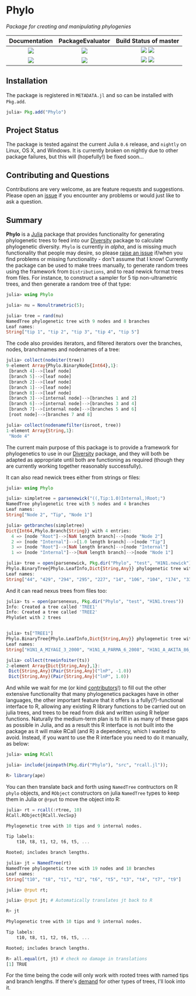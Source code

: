 # Phylo

*Package for creating and manipulating phylogenies*

| **Documentation**                               | **PackageEvaluator**            | **Build Status of master**                                                    |
|:-----------------------------------------------:|:------------------------:|:-------------------------------------------------------------------:|
| [![][docs-stable-img]][docs-stable-url] | [![][pkg-0.6-img]][pkg-0.6-url] | [![][travis-img]][travis-url] [![][appveyor-img]][appveyor-url]     |
| [![][docs-latest-img]][docs-latest-url]         | [![][pkg-0.7-img]][pkg-0.7-url] | [![][codecov-img]][codecov-url] [![][coveralls-img]][coveralls-url] |

## Installation

The package is registered in `METADATA.jl` and so can be installed with `Pkg.add`.

```julia
julia> Pkg.add("Phylo")
```

## Project Status

The package is tested against the current Julia `0.6` release, and
`nightly` on Linux, OS X, and Windows. It is currently broken on
nightly due to other package failures, but this will (hopefully!) be fixed soon...

## Contributing and Questions

Contributions are very welcome, as are feature requests and suggestions. Please open an
[issue][issues-url] if you encounter any problems or would just like to ask a question.

## Summary

**Phylo** is a [Julia](http://www.julialang.org) package that provides
 functionality for generating phylogenetic trees to feed into our
 [Diversity][diversity-url] package to calculate phylogenetic
 diversity. `Phylo` is currently in *alpha*, and is missing much
 functionality that people may desire, so please
 [raise an issue][issues-url] if/when you find problems or missing
 functionality - don't assume that I know! Currently the package can
 be used to make trees manually, to generate random trees using the
 framework from `Distributions`, and to read newick format trees from
 files. For instance, to construct a sampler for 5 tip non-ultrametric
 trees, and then generate a random tree of that type:

```julia
julia> using Phylo

julia> nu = Nonultrametric(5);

julia> tree = rand(nu)
NamedTree phylogenetic tree with 9 nodes and 8 branches
Leaf names:
String["tip 1", "tip 2", "tip 3", "tip 4", "tip 5"]
```

The code also provides iterators, and filtered iterators over the
branches, nodes, branchnames and nodenames of a tree:

```julia
julia> collect(nodeiter(tree))
9-element Array{Phylo.BinaryNode{Int64},1}:
 [branch 4]-->[leaf node]
 [branch 5]-->[leaf node]
 [branch 2]-->[leaf node]
 [branch 1]-->[leaf node]
 [branch 8]-->[leaf node]
 [branch 3]-->[internal node]-->[branches 1 and 2]
 [branch 6]-->[internal node]-->[branches 3 and 4]
 [branch 7]-->[internal node]-->[branches 5 and 6]
 [root node]-->[branches 7 and 8]

julia> collect(nodenamefilter(isroot, tree))
1-element Array{String,1}:
 "Node 4"
```

The current main purpose of this package is to provide a framework for
phylogenetics to use in our [Diversity][diversity-url] package, and
they will both be adapted as appropriate until both are functioning as
required (though they are currently working together reasonably successfully).

It can also read newick trees either from
strings or files:

```julia
julia> using Phylo

julia> simpletree = parsenewick("((,Tip:1.0)Internal,)Root;")
NamedTree phylogenetic tree with 5 nodes and 4 branches
Leaf names:
String["Node 2", "Tip", "Node 1"]

julia> getbranches(simpletree)
Dict{Int64,Phylo.Branch{String}} with 4 entries:
  4 => [node "Root"]-->[NaN length branch]-->[node "Node 2"]
  2 => [node "Internal"]-->[1.0 length branch]-->[node "Tip"]
  3 => [node "Root"]-->[NaN length branch]-->[node "Internal"]
  1 => [node "Internal"]-->[NaN length branch]-->[node "Node 1"]

julia> tree = open(parsenewick, Pkg.dir("Phylo", "test", "H1N1.newick"))
Phylo.BinaryTree{Phylo.LeafInfo,Dict{String,Any}} phylogenetic tree with 1013 nodes and 1012 branches
Leaf names:
String["44", "429", "294", "295", "227", "14", "106", "104", "174", "331"  …  "384", "173", "300", "442", "215", "480", "477", "478", "30", "418"]
```
And it can read nexus trees from files too:

```julia
julia> ts = open(parsenexus, Pkg.dir("Phylo", "test", "H1N1.trees"))
Info: Created a tree called 'TREE1'
Info: Created a tree called 'TREE2'
PhyloSet with 2 trees


julia> ts["TREE1"]
Phylo.BinaryTree{Phylo.LeafInfo,Dict{String,Any}} phylogenetic tree with 1013 nodes and 1012 branches
Leaf names:
String["H1N1_A_MIYAGI_3_2000", "H1N1_A_PARMA_6_2008", "H1N1_A_AKITA_86_2002", "H1N1_A_DAKAR_14_1997", "H1N1_A_EGYPT_84_2001", "H1N1_A_NORWAY_69_2004", "H1N1_A_STPETERSBURG_11_2001", "H1N1_A_CAPETOWN_106_2007", "H1N1_A_SWITZERLAND_5773_2001", "H1N1_A_DENMARK_11_2005"  …  "H1N1_A_HONGKONG_1441_2006", "H1N1_A_BUCURESTI_288_2008", "H1N1_A_EGYPT_186_2006", "H1N1_A_HONGKONG_1134_1998", "H1N1_A_NEWCALEDONIA_20_1999", "H1N1_A_POLAND_W1_2001", "H1N1_A_MADRID_G793_1998", "H1N1_A_NORWAY_1730_2007", "H1N1_A_KALININGRAD_7_2008", "H1N1_A_HONGKONG_2070_1999"]

julia> collect(treeinfoiter(ts))
2-element Array{Dict{String,Any},1}:
 Dict{String,Any}(Pair{String,Any}("lnP", -1.0))
 Dict{String,Any}(Pair{String,Any}("lnP", 1.0))

```

And while we wait for me (or kind [contributors][pr-url]!) to fill out
the other extensive functionality that many phylogenetics packages
have in other languages, the other important feature that it offers is
a fully(?)-functional interface to R, allowing any existing R library
functions to be carried out on julia trees, and trees to be read from
disk and written using R helper functions. Naturally the medium-term
plan is to fill in as many of these gaps as possible in Julia, and as
a result this R interface is not built into the package as it will make
RCall (and R) a dependency, which I wanted to avoid. Instead, if you
want to use the R interface you need to do it manually, as below:

```julia
julia> using RCall

julia> include(joinpath(Pkg.dir("Phylo"), "src", "rcall.jl"));

R> library(ape)
```

You can then translate back and forth using `NamedTree` contructors on
R `phylo` objects, and `RObject` constructors on julia `NamedTree`
types to keep them in Julia or `@rput` to move the object into R:

```julia
julia> rt = rcall(:rtree, 10)
RCall.RObject{RCall.VecSxp}

Phylogenetic tree with 10 tips and 9 internal nodes.

Tip labels:
	t10, t8, t1, t2, t6, t5, ...

Rooted; includes branch lengths.

julia> jt = NamedTree(rt)
NamedTree phylogenetic tree with 19 nodes and 18 branches
Leaf names:
String["t10", "t8", "t1", "t2", "t6", "t5", "t3", "t4", "t7", "t9"]

julia> @rput rt;

julia> @rput jt; # Automatically translates jt back to R

R> jt

Phylogenetic tree with 10 tips and 9 internal nodes.

Tip labels:
	t10, t8, t1, t2, t6, t5, ...

Rooted; includes branch lengths.

R> all.equal(rt, jt) # check no damage in translations
[1] TRUE
```

For the time being the code will only work with rooted trees
with named tips and branch lengths. If there's [demand][issues-url]
for other types of trees, I'll look into it.

[docs-latest-img]: https://img.shields.io/badge/docs-latest-blue.svg
[docs-latest-url]: https://richardreeve.github.io/Phylo.jl/latest

[docs-stable-img]: https://img.shields.io/badge/docs-stable-blue.svg
[docs-stable-url]: https://richardreeve.github.io/Phylo.jl/stable

[travis-img]: https://travis-ci.org/richardreeve/Phylo.jl.svg?branch=master
[travis-url]: https://travis-ci.org/richardreeve/Phylo.jl?branch=master

[appveyor-img]: https://ci.appveyor.com/api/projects/status/github/richardreeve/Phylo.jl?svg=true&branch=master
[appveyor-url]: https://ci.appveyor.com/project/richardreeve/phylo-jl/branch/master

[coveralls-img]: https://img.shields.io/coveralls/richardreeve/Phylo.jl.svg
[coveralls-url]: https://coveralls.io/r/richardreeve/Phylo.jl?branch=master

[codecov-img]: https://codecov.io/gh/richardreeve/Phylo.jl/branch/master/graph/badge.svg
[codecov-url]: https://codecov.io/gh/richardreeve/Phylo.jl

[pkg-0.6-img]: http://pkg.julialang.org/badges/Phylo_0.6.svg
[pkg-0.6-url]: http://pkg.julialang.org/?pkg=Phylo&ver=0.6

[pkg-0.7-img]: http://pkg.julialang.org/badges/Phylo_0.7.svg
[pkg-0.7-url]: http://pkg.julialang.org/?pkg=Phylo&ver=0.7

[issues-url]: https://github.com/richardreeve/Phylo.jl/issues
[pr-url]: https://github.com/richardreeve/Phylo.jl/pulls
[diversity-url]: https://github.com/richardreeve/Diversity.jl/
